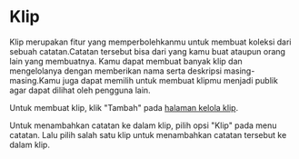 # Klip

Klip merupakan fitur yang memperbolehkanmu untuk membuat koleksi dari sebuah catatan.Catatan tersebut bisa dari yang kamu buat ataupun orang lain yang membuatnya. Kamu dapat membuat banyak klip dan mengelolanya dengan memberikan nama serta deskripsi masing-masing.Kamu juga dapat memilih untuk membuat klipmu menjadi publik agar dapat dilihat oleh pengguna lain.

Untuk membuat klip, klik "Tambah" pada [halaman kelola klip](x-mi-web://my/clips).

Untuk menambahkan catatan ke dalam klip, pilih opsi "Klip" pada menu catatan. Lalu pilih salah satu klip untuk menambahkan catatan tersebut ke dalam klip.
